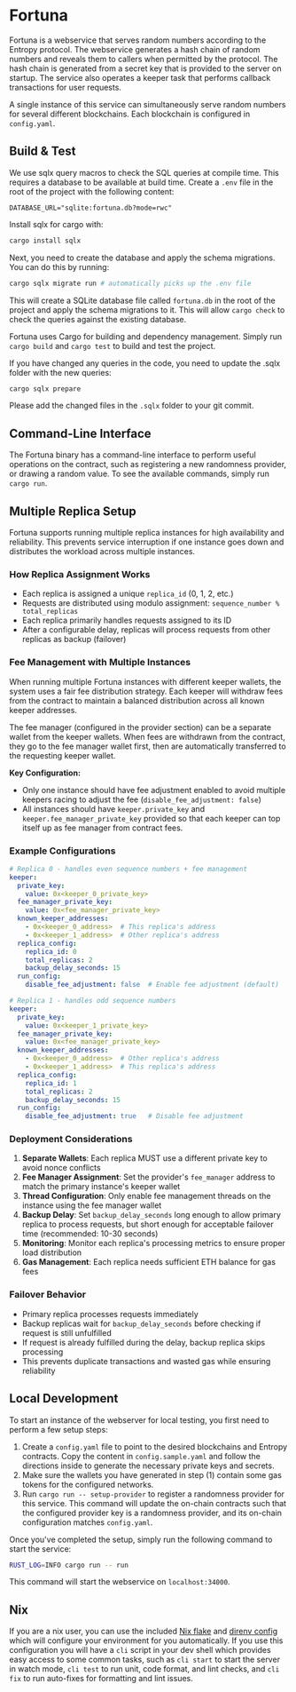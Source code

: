 # Fortuna

Fortuna is a webservice that serves random numbers according to the Entropy protocol.
The webservice generates a hash chain of random numbers and reveals them to callers when permitted by the protocol.
The hash chain is generated from a secret key that is provided to the server on startup.
The service also operates a keeper task that performs callback transactions for user requests.

A single instance of this service can simultaneously serve random numbers for several different blockchains.
Each blockchain is configured in `config.yaml`.

## Build & Test

We use sqlx query macros to check the SQL queries at compile time. This requires
a database to be available at build time. Create a `.env` file in the root of the project with the following content:

```
DATABASE_URL="sqlite:fortuna.db?mode=rwc"
```

Install sqlx for cargo with:
```bash
cargo install sqlx
```

Next, you need to create the database and apply the schema migrations. You can do this by running:

```bash
cargo sqlx migrate run # automatically picks up the .env file
```
This will create a SQLite database file called `fortuna.db` in the root of the project and apply the schema migrations to it.
This will allow `cargo check` to check the queries against the existing database.

Fortuna uses Cargo for building and dependency management.
Simply run `cargo build` and `cargo test` to build and test the project.

If you have changed any queries in the code, you need to update the .sqlx folder with the new queries:

```bash
cargo sqlx prepare
```
Please add the changed files in the `.sqlx` folder to your git commit.

## Command-Line Interface

The Fortuna binary has a command-line interface to perform useful operations on the contract, such as
registering a new randomness provider, or drawing a random value. To see the available commands, simply run `cargo run`.

## Multiple Replica Setup

Fortuna supports running multiple replica instances for high availability and reliability. This prevents service interruption if one instance goes down and distributes the workload across multiple instances.

### How Replica Assignment Works

- Each replica is assigned a unique `replica_id` (0, 1, 2, etc.)
- Requests are distributed using modulo assignment: `sequence_number % total_replicas`
- Each replica primarily handles requests assigned to its ID
- After a configurable delay, replicas will process requests from other replicas as backup (failover)

### Fee Management with Multiple Instances

When running multiple Fortuna instances with different keeper wallets, the system uses a fair fee distribution strategy. Each keeper will withdraw fees from the contract to maintain a balanced distribution across all known keeper addresses.

The fee manager (configured in the provider section) can be a separate wallet from the keeper wallets. When fees are withdrawn from the contract, they go to the fee manager wallet first, then are automatically transferred to the requesting keeper wallet.

**Key Configuration:**
- Only one instance should have fee adjustment enabled to avoid multiple keepers racing to adjust the fee (`disable_fee_adjustment: false`)
- All instances should have `keeper.private_key` and `keeper.fee_manager_private_key` provided so that each keeper can top itself up as fee manager from contract fees.

### Example Configurations

```yaml
# Replica 0 - handles even sequence numbers + fee management
keeper:
  private_key:
    value: 0x<keeper_0_private_key>
  fee_manager_private_key:
    value: 0x<fee_manager_private_key>
  known_keeper_addresses:
    - 0x<keeper_0_address>  # This replica's address
    - 0x<keeper_1_address>  # Other replica's address
  replica_config:
    replica_id: 0
    total_replicas: 2
    backup_delay_seconds: 15
  run_config:
    disable_fee_adjustment: false  # Enable fee adjustment (default)

# Replica 1 - handles odd sequence numbers
keeper:
  private_key:
    value: 0x<keeper_1_private_key>
  fee_manager_private_key:
    value: 0x<fee_manager_private_key>
  known_keeper_addresses:
    - 0x<keeper_0_address>  # Other replica's address
    - 0x<keeper_1_address>  # This replica's address
  replica_config:
    replica_id: 1
    total_replicas: 2
    backup_delay_seconds: 15
  run_config:
    disable_fee_adjustment: true   # Disable fee adjustment
```

### Deployment Considerations

1. **Separate Wallets**: Each replica MUST use a different private key to avoid nonce conflicts
2. **Fee Manager Assignment**: Set the provider's `fee_manager` address to match the primary instance's keeper wallet
3. **Thread Configuration**: Only enable fee management threads on the instance using the fee manager wallet
4. **Backup Delay**: Set `backup_delay_seconds` long enough to allow primary replica to process requests, but short enough for acceptable failover time (recommended: 10-30 seconds)
5. **Monitoring**: Monitor each replica's processing metrics to ensure proper load distribution
6. **Gas Management**: Each replica needs sufficient ETH balance for gas fees

### Failover Behavior

- Primary replica processes requests immediately
- Backup replicas wait for `backup_delay_seconds` before checking if request is still unfulfilled
- If request is already fulfilled during the delay, backup replica skips processing
- This prevents duplicate transactions and wasted gas while ensuring reliability

## Local Development

To start an instance of the webserver for local testing, you first need to perform a few setup steps:

1. Create a `config.yaml` file to point to the desired blockchains and Entropy contracts. Copy the content in `config.sample.yaml` and follow the directions inside to generate the necessary private keys and secrets.
1. Make sure the wallets you have generated in step (1) contain some gas tokens for the configured networks.
1. Run `cargo run -- setup-provider` to register a randomness provider for this service. This command
   will update the on-chain contracts such that the configured provider key is a randomness provider,
   and its on-chain configuration matches `config.yaml`.

Once you've completed the setup, simply run the following command to start the service:

```bash
RUST_LOG=INFO cargo run -- run
```

This command will start the webservice on `localhost:34000`.

## Nix

If you are a nix user, you can use the included [Nix flake](./flake.nix) and
[direnv config](./envrc) which will configure your environment for you
automatically.  If you use this configuration you will have a `cli` script in
your dev shell which provides easy access to some common tasks, such as `cli
start` to start the server in watch mode, `cli test` to run unit, code format,
and lint checks, and `cli fix` to run auto-fixes for formatting and lint issues.
